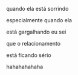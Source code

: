 quando ela está sorrindo

especialmente quando ela

está gargalhando eu sei

que o relacionamento

está ficando sério

hahahahahaha
